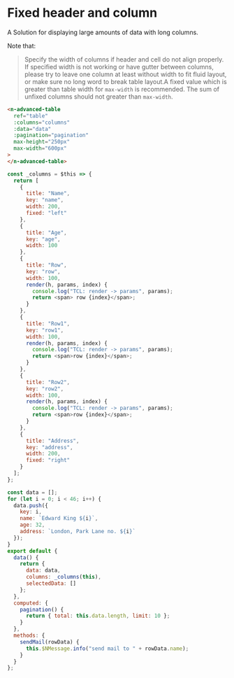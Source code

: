 # Fixed header and column

A Solution for displaying large amounts of data with long columns.

Note that:

> Specify the width of columns if header and cell do not align properly. If specified width is not working or have gutter between columns, please try to leave one column at least without width to fit fluid layout, or make sure no long word to break table layout.A fixed value which is greater than table width for `max-width` is recommended. The sum of unfixed columns should not greater than `max-width`.

```html
<n-advanced-table
  ref="table"
  :columns="columns"
  :data="data"
  :pagination="pagination"
  max-height="250px"
  max-width="600px"
>
</n-advanced-table>
```

```js
const _columns = $this => {
  return [
    {
      title: "Name",
      key: "name",
      width: 200,
      fixed: "left"
    },
    {
      title: "Age",
      key: "age",
      width: 100
    },
    {
      title: "Row",
      key: "row",
      width: 100,
      render(h, params, index) {
        console.log("TCL: render -> params", params);
        return <span> row {index}</span>;
      }
    },
    {
      title: "Row1",
      key: "row1",
      width: 100,
      render(h, params, index) {
        console.log("TCL: render -> params", params);
        return <span>row {index}</span>;
      }
    },
    {
      title: "Row2",
      key: "row2",
      width: 100,
      render(h, params, index) {
        console.log("TCL: render -> params", params);
        return <span>row {index}</span>;
      }
    },
    {
      title: "Address",
      key: "address",
      width: 200,
      fixed: "right"
    }
  ];
};

const data = [];
for (let i = 0; i < 46; i++) {
  data.push({
    key: i,
    name: `Edward King ${i}`,
    age: 32,
    address: `London, Park Lane no. ${i}`
  });
}
export default {
  data() {
    return {
      data: data,
      columns: _columns(this),
      selectedData: []
    };
  },
  computed: {
    pagination() {
      return { total: this.data.length, limit: 10 };
    }
  },
  methods: {
    sendMail(rowData) {
      this.$NMessage.info("send mail to " + rowData.name);
    }
  }
};
```
